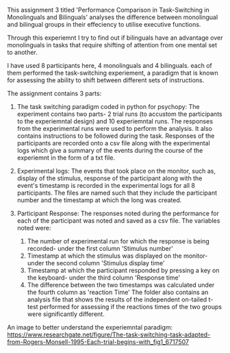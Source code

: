 This assignment 3 titled 'Performance Comparison in Task-Switching in Monolinguals and Bilinguals' analyses the difference between monolingual and bilingual groups in their effeciency to utilise executive functions. 

Through this experiemnt I try to find out if bilinguals have an advantage over monolinguals in tasks that require shifting of attention from one mental set to another.

I have used 8 participants here, 4 monolinguals and 4 bilinguals. each of them performed the task-switching experiement, a paradigm that is known for assessing the ability to shift between different sets of instructions.

The assignment contains 3 parts:

1. The task switching paradigm coded in python for psychopy: The experiment contains two parts- 2 trial runs (to accustom the participants to the experiemntal design) and 10 experiemntal runs. The responses from the experimental runs were used to perform the analysis. It also contains instructions to be followed during the task. Responses of the participants are recorded onto a csv file along with the experimental logs which give a summary of the events during the course of the experiemnt in the form of a txt file.

2. Experimental logs: The events that took place on the monitor, such as, display of the stimulus, response of the participant along with the event's timestamp is recorded in the experimental logs for all 8 participants. The files are named such that they include the participant number and the timestamp at which the long was created.

3. Participant Response: The responses noted during the performance for each of the participant was noted and saved as a csv file. The variables noted were:
    1. The number of experimental run for which the response is being recorded- under the first column 'Stimulus number'
    2. Timestamp at which the stimulus was displayed on the monitor- under the second column 'Stimulus display time'
    3. Timestamp at which the participant responded by pressing a key on the keyboard- under the third column 'Response time'
    4. The difference between the two timestamps was calculated under the fourth column as 'reaction Time'
  The folder also contains an analysis file that shows the results of the independent on-tailed t-test performed for assessing if the reactions times of the two groups were significantly different. 
  
An image to better understand the experiemntal paradigm: https://www.researchgate.net/figure/The-task-switching-task-adapted-from-Rogers-Monsell-1995-Each-trial-begins-with_fig1_6717507


